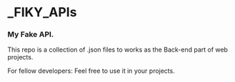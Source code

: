 # _FIKY_APIs

### My Fake API.

This repo is a collection of .json files to works as the Back-end part of web projects.

For fellow developers: Feel free to use it in your projects.
